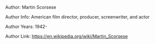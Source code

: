 Author: Martin Scorsese

Author Info: American film director, producer, screenwriter, and actor

Author Years: 1942-

Author Link: https://en.wikipedia.org/wiki/Martin_Scorsese
